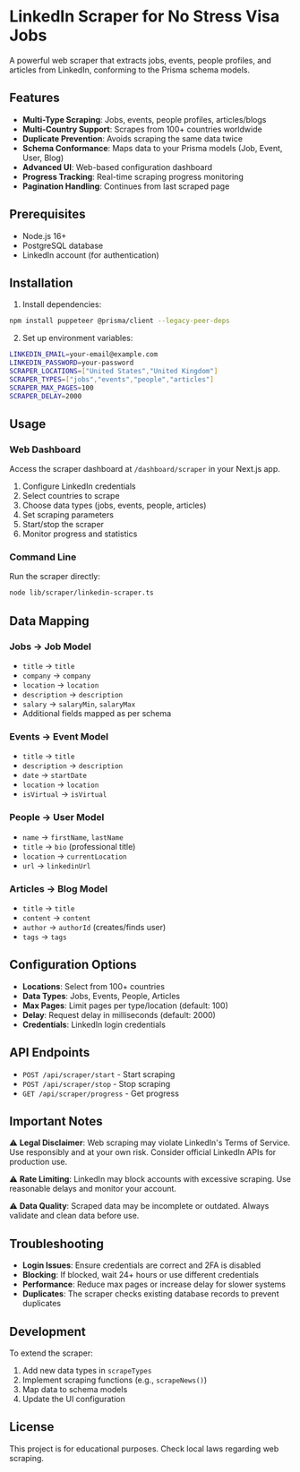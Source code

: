 # LinkedIn Scraper for No Stress Visa Jobs

A powerful web scraper that extracts jobs, events, people profiles, and articles from LinkedIn, conforming to the Prisma schema models.

## Features

- **Multi-Type Scraping**: Jobs, events, people profiles, articles/blogs
- **Multi-Country Support**: Scrapes from 100+ countries worldwide
- **Duplicate Prevention**: Avoids scraping the same data twice
- **Schema Conformance**: Maps data to your Prisma models (Job, Event, User, Blog)
- **Advanced UI**: Web-based configuration dashboard
- **Progress Tracking**: Real-time scraping progress monitoring
- **Pagination Handling**: Continues from last scraped page

## Prerequisites

- Node.js 16+
- PostgreSQL database
- LinkedIn account (for authentication)

## Installation

1. Install dependencies:
```bash
npm install puppeteer @prisma/client --legacy-peer-deps
```

2. Set up environment variables:
```bash
LINKEDIN_EMAIL=your-email@example.com
LINKEDIN_PASSWORD=your-password
SCRAPER_LOCATIONS=["United States","United Kingdom"]
SCRAPER_TYPES=["jobs","events","people","articles"]
SCRAPER_MAX_PAGES=100
SCRAPER_DELAY=2000
```

## Usage

### Web Dashboard

Access the scraper dashboard at `/dashboard/scraper` in your Next.js app.

1. Configure LinkedIn credentials
2. Select countries to scrape
3. Choose data types (jobs, events, people, articles)
4. Set scraping parameters
5. Start/stop the scraper
6. Monitor progress and statistics

### Command Line

Run the scraper directly:

```bash
node lib/scraper/linkedin-scraper.ts
```

## Data Mapping

### Jobs → Job Model
- `title` → `title`
- `company` → `company`
- `location` → `location`
- `description` → `description`
- `salary` → `salaryMin`, `salaryMax`
- Additional fields mapped as per schema

### Events → Event Model
- `title` → `title`
- `description` → `description`
- `date` → `startDate`
- `location` → `location`
- `isVirtual` → `isVirtual`

### People → User Model
- `name` → `firstName`, `lastName`
- `title` → `bio` (professional title)
- `location` → `currentLocation`
- `url` → `linkedinUrl`

### Articles → Blog Model
- `title` → `title`
- `content` → `content`
- `author` → `authorId` (creates/finds user)
- `tags` → `tags`

## Configuration Options

- **Locations**: Select from 100+ countries
- **Data Types**: Jobs, Events, People, Articles
- **Max Pages**: Limit pages per type/location (default: 100)
- **Delay**: Request delay in milliseconds (default: 2000)
- **Credentials**: LinkedIn login credentials

## API Endpoints

- `POST /api/scraper/start` - Start scraping
- `POST /api/scraper/stop` - Stop scraping
- `GET /api/scraper/progress` - Get progress

## Important Notes

⚠️ **Legal Disclaimer**: Web scraping may violate LinkedIn's Terms of Service. Use responsibly and at your own risk. Consider official LinkedIn APIs for production use.

⚠️ **Rate Limiting**: LinkedIn may block accounts with excessive scraping. Use reasonable delays and monitor your account.

⚠️ **Data Quality**: Scraped data may be incomplete or outdated. Always validate and clean data before use.

## Troubleshooting

- **Login Issues**: Ensure credentials are correct and 2FA is disabled
- **Blocking**: If blocked, wait 24+ hours or use different credentials
- **Performance**: Reduce max pages or increase delay for slower systems
- **Duplicates**: The scraper checks existing database records to prevent duplicates

## Development

To extend the scraper:

1. Add new data types in `scrapeTypes`
2. Implement scraping functions (e.g., `scrapeNews()`)
3. Map data to schema models
4. Update the UI configuration

## License

This project is for educational purposes. Check local laws regarding web scraping.